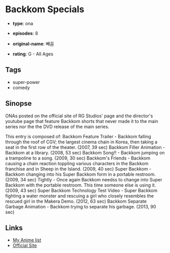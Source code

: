 # Backkom Specials

-   **type**: ona
-   **episodes**: 8
-   **original-name**: 빼꼼

-   **rating**: G - All Ages

## Tags

-   super-power
-   comedy

## Sinopse

ONAs posted on the official site of RG Studios' page and the director's youtube page that feature Backkom shorts that never made it to the main series nor the the DVD release of the main series.

This entry is composed of:
Backkom Feature Trailer - Backkom falling through the roof of CGV; the largest cinema chain in Korea, then taking a seat in the first row of the theater. (2007, 39 sec)
Backkom Filler Animation - Backkom at a library. (2008, 53 sec)
Backkom Song!! - Backkom jumping on a trampoline to a song. (2009, 30 sec)
Backkom's Friends - Backkom causing a chain reaction toppling various characters in the Backkom franchise and in Sheep in the Island. (2009, 40 sec)
Super Backkom - Backkom changing into his Super Backkom form in a portable restroom. (2009, 34 sec)
Tightly - Once again Backkom needss to change into Super Backkom with the portable restroom. This time someone else is using it. (2009, 43 sec)
Super Backkom Technology Test Video - Super Backkom fighting a water monster and rescuing a girl who closely resembles the rescued girl in the Makera Demo. (2012, 63 sec)
Backkom Separate Garbage Animation - Backkom trying to separate his garbage. (2013, 90 sec)

## Links

-   [My Anime list](https://myanimelist.net/anime/26017/Backkom_Specials)
-   [Official Site](http://cafe.naver.com/rgstudios.cafe?iframe_url=/ArticleList.nhn%3Fsearch.clubid=22637335%26search.menuid=47%26search.boardtype=I)
